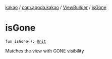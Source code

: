 [kakao](../../index.md) / [com.agoda.kakao](../index.md) / [ViewBuilder](index.md) / [isGone](./is-gone.md)

# isGone

`fun isGone(): `[`Unit`](https://kotlinlang.org/api/latest/jvm/stdlib/kotlin/-unit/index.html)

Matches the view with GONE visibility


